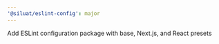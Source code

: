 ```yaml
---
'@siluat/eslint-config': major
---
```


Add ESLint configuration package with base, Next.js, and React presets
